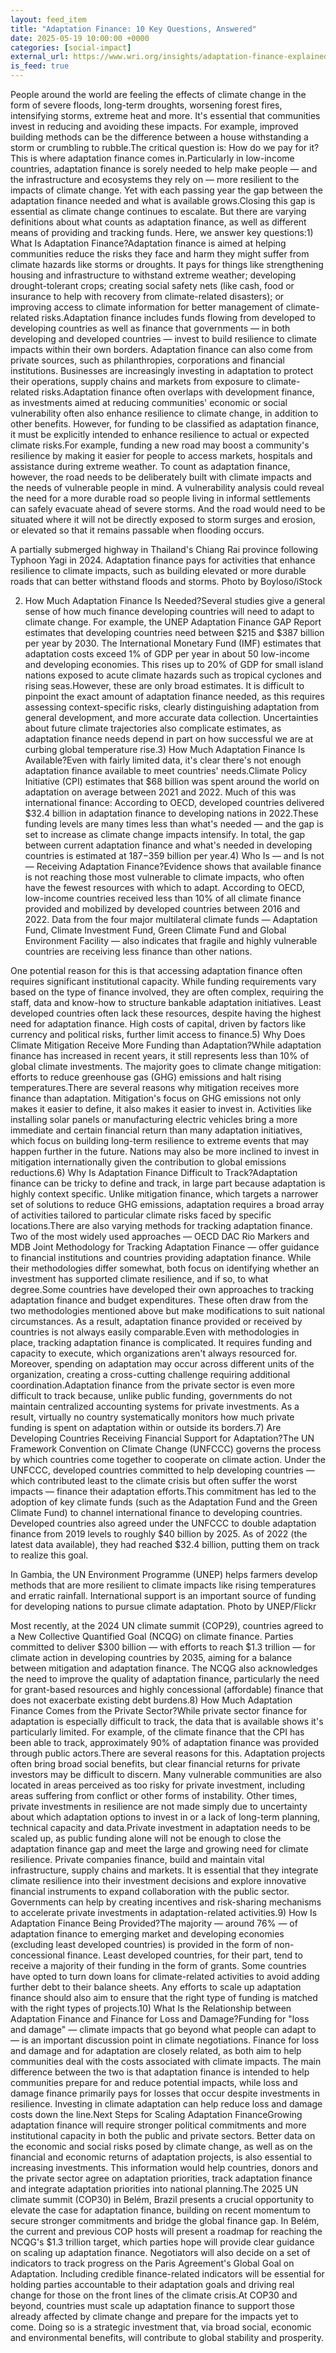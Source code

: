 ```yaml
---
layout: feed_item
title: "Adaptation Finance: 10 Key Questions, Answered"
date: 2025-05-19 10:00:00 +0000
categories: [social-impact]
external_url: https://www.wri.org/insights/adaptation-finance-explained
is_feed: true
---
```


People around the world are feeling the effects of climate change in the form of severe floods, long-term droughts, worsening forest fires, intensifying storms, extreme heat and more. It's essential that communities invest in reducing and avoiding these impacts. For example, improved building methods can be the difference between a house withstanding a storm or crumbling to rubble.The critical question is: How do we pay for it?This is where adaptation finance comes in.Particularly in low-income countries, adaptation finance is sorely needed to help make people — and the infrastructure and ecosystems they rely on — more resilient to the impacts of climate change. Yet with each passing year the gap between the adaptation finance needed and what is available grows.Closing this gap is essential as climate change continues to escalate. But there are varying definitions about what counts as adaptation finance, as well as different means of providing and tracking funds. Here, we answer key questions:1) What Is Adaptation Finance?Adaptation finance is aimed at helping communities reduce the risks they face and harm they might suffer from climate hazards like storms or droughts. It pays for things like strengthening housing and infrastructure to withstand extreme weather; developing drought-tolerant crops; creating social safety nets (like cash, food or insurance to help with recovery from climate-related disasters); or improving access to climate information for better management of climate-related risks.Adaptation finance includes funds flowing from developed to developing countries as well as finance that governments — in both developing and developed countries — invest to build resilience to climate impacts within their own borders. Adaptation finance can also come from private sources, such as philanthropies, corporations and financial institutions. Businesses are increasingly investing in adaptation to protect their operations, supply chains and markets from exposure to climate-related risks.Adaptation finance often overlaps with development finance, as investments aimed at reducing communities' economic or social vulnerability often also enhance resilience to climate change, in addition to other benefits. However, for funding to be classified as adaptation finance, it must be explicitly intended to enhance resilience to actual or expected climate risks.For example, funding a new road may boost a community's resilience by making it easier for people to access markets, hospitals and assistance during extreme weather. To count as adaptation finance, however, the road needs to be deliberately built with climate impacts and the needs of vulnerable people in mind. A vulnerability analysis could reveal the need for a more durable road so people living in informal settlements can safely evacuate ahead of severe storms. And the road would need to be situated where it will not be directly exposed to storm surges and erosion, or elevated so that it remains passable when flooding occurs.

  
      
                
                  
              
              
              
              
                  

  


      
  

A partially submerged highway in Thailand's Chiang Rai province following Typhoon Yagi in 2024. Adaptation finance pays for activities that enhance resilience to climate impacts, such as building elevated or more durable roads that can better withstand floods and storms. Photo by Boyloso/iStock

2) How Much Adaptation Finance Is Needed?Several studies give a general sense of how much finance developing countries will need to adapt to climate change. For example, the UNEP Adaptation Finance GAP Report estimates that developing countries need between $215 and $387 billion per year by 2030. The International Monetary Fund (IMF) estimates that adaptation costs exceed 1% of GDP per year in about 50 low-income and developing economies. This rises up to 20% of GDP for small island nations exposed to acute climate hazards such as tropical cyclones and rising seas.However, these are only broad estimates. It is difficult to pinpoint the exact amount of adaptation finance needed, as this requires assessing context-specific risks, clearly distinguishing adaptation from general development, and more accurate data collection. Uncertainties about future climate trajectories also complicate estimates, as adaptation finance needs depend in part on how successful we are at curbing global temperature rise.3) How Much Adaptation Finance Is Available?Even with fairly limited data, it's clear there's not enough adaptation finance available to meet countries' needs.Climate Policy Initiative (CPI) estimates that $68 billion was spent around the world on adaptation on average between 2021 and 2022. Much of this was international finance: According to OECD, developed countries delivered $32.4 billion in adaptation finance to developing nations in 2022.These funding levels are many times less than what's needed — and the gap is set to increase as climate change impacts intensify. In total, the gap between current adaptation finance and what's needed in developing countries is estimated at $187-$359 billion per year.4) Who Is — and Is not — Receiving Adaptation Finance?Evidence shows that available finance is not reaching those most vulnerable to climate impacts, who often have the fewest resources with which to adapt. According to OECD, low-income countries received less than 10% of all climate finance provided and mobilized by developed countries between 2016 and 2022. Data from the four major multilateral climate funds — Adaptation Fund, Climate Investment Fund, Green Climate Fund and Global Environment Facility — also indicates that fragile and highly vulnerable countries are receiving less finance than other nations.
  
      
            
      
  
One potential reason for this is that accessing adaptation finance often requires significant institutional capacity. While funding requirements vary based on the type of finance involved, they are often complex, requiring the staff, data and know-how to structure bankable adaptation initiatives. Least developed countries often lack these resources, despite having the highest need for adaptation finance. High costs of capital, driven by factors like currency and political risks, further limit access to finance.5) Why Does Climate Mitigation Receive More Funding than Adaptation?While adaptation finance has increased in recent years, it still represents less than 10% of global climate investments. The majority goes to climate change mitigation: efforts to reduce greenhouse gas (GHG) emissions and halt rising temperatures.There are several reasons why mitigation receives more finance than adaptation. Mitigation's focus on GHG emissions not only makes it easier to define, it also makes it easier to invest in. Activities like installing solar panels or manufacturing electric vehicles bring a more immediate and certain financial return than many adaptation initiatives, which focus on building long-term resilience to extreme events that may happen further in the future. Nations may also be more inclined to invest in mitigation internationally given the contribution to global emissions reductions.6) Why Is Adaptation Finance Difficult to Track?Adaptation finance can be tricky to define and track, in large part because adaptation is highly context specific. Unlike mitigation finance, which targets a narrower set of solutions to reduce GHG emissions, adaptation requires a broad array of activities tailored to particular climate risks faced by specific locations.There are also varying methods for tracking adaptation finance. Two of the most widely used approaches — OECD DAC Rio Markers and MDB Joint Methodology for Tracking Adaptation Finance — offer guidance to financial institutions and countries providing adaptation finance. While their methodologies differ somewhat, both focus on identifying whether an investment has supported climate resilience, and if so, to what degree.Some countries have developed their own approaches to tracking adaptation finance and budget expenditures. These often draw from the two methodologies mentioned above but make modifications to suit national circumstances. As a result, adaptation finance provided or received by countries is not always easily comparable.Even with methodologies in place, tracking adaptation finance is complicated. It requires funding and capacity to execute, which organizations aren't always resourced for. Moreover, spending on adaptation may occur across different units of the organization, creating a cross-cutting challenge requiring additional coordination.Adaptation finance from the private sector is even more difficult to track because, unlike public funding, governments do not maintain centralized accounting systems for private investments. As a result, virtually no country systematically monitors how much private funding is spent on adaptation within or outside its borders.7) Are Developing Countries Receiving Financial Support for Adaptation?The UN Framework Convention on Climate Change (UNFCCC) governs the process by which countries come together to cooperate on climate action. Under the UNFCCC, developed countries committed to help developing countries — which contributed least to the climate crisis but often suffer the worst impacts — finance their adaptation efforts.This commitment has led to the adoption of key climate funds (such as the Adaptation Fund and the Green Climate Fund) to channel international finance to developing countries. Developed countries also agreed under the UNFCCC to double adaptation finance from 2019 levels to roughly $40 billion by 2025. As of 2022 (the latest data available), they had reached $32.4 billion, putting them on track to realize this goal.

  
      
                
                  
              
              
              
              
                  

  


      
  

In Gambia, the UN Environment Programme (UNEP) helps farmers develop methods that are more resilient to climate impacts like rising temperatures and erratic rainfall. International support is an important source of funding for developing nations to pursue climate adaptation. Photo by UNEP/Flickr

Most recently, at the 2024 UN climate summit (COP29), countries agreed to a New Collective Quantified Goal (NCQG) on climate finance. Parties committed to deliver $300 billion — with efforts to reach $1.3 trillion — for climate action in developing countries by 2035, aiming for a balance between mitigation and adaptation finance. The NCQG also acknowledges the need to improve the quality of adaptation finance, particularly the need for grant-based resources and highly concessional (affordable) finance that does not exacerbate existing debt burdens.8) How Much Adaptation Finance Comes from the Private Sector?While private sector finance for adaptation is especially difficult to track, the data that is available shows it's particularly limited. For example, of the climate finance that the CPI has been able to track, approximately 90% of adaptation finance was provided through public actors.There are several reasons for this. Adaptation projects often bring broad social benefits, but clear financial returns for private investors may be difficult to discern. Many vulnerable communities are also located in areas perceived as too risky for private investment, including areas suffering from conflict or other forms of instability. Other times, private investments in resilience are not made simply due to uncertainty about which adaptation options to invest in or a lack of long-term planning, technical capacity and data.Private investment in adaptation needs to be scaled up, as public funding alone will not be enough to close the adaptation finance gap and meet the large and growing need for climate resilience. Private companies finance, build and maintain vital infrastructure, supply chains and markets. It is essential that they integrate climate resilience into their investment decisions and explore innovative financial instruments to expand collaboration with the public sector. Governments can help by creating incentives and risk-sharing mechanisms to accelerate private investments in adaptation-related activities.9) How Is Adaptation Finance Being Provided?The majority — around 76% — of adaptation finance to emerging market and developing economies (excluding least developed countries) is provided in the form of non-concessional finance. Least developed countries, for their part, tend to receive a majority of their funding in the form of grants. Some countries have opted to turn down loans for climate-related activities to avoid adding further debt to their balance sheets. Any efforts to scale up adaptation finance should also aim to ensure that the right type of funding is matched with the right types of projects.10) What Is the Relationship between Adaptation Finance and Finance for Loss and Damage?Funding for \"loss and damage\" — climate impacts that go beyond what people can adapt to — is an important discussion point in climate negotiations. Finance for loss and damage and for adaptation are closely related, as both aim to help communities deal with the costs associated with climate impacts. The main difference between the two is that adaptation finance is intended to help communities prepare for and reduce potential impacts, while loss and damage finance primarily pays for losses that occur despite investments in resilience. Investing in climate adaptation can help reduce loss and damage costs down the line.Next Steps for Scaling Adaptation FinanceGrowing adaptation finance will require stronger political commitments and more institutional capacity in both the public and private sectors. Better data on the economic and social risks posed by climate change, as well as on the financial and economic returns of adaptation projects, is also essential to increasing investments. This information would help countries, donors and the private sector agree on adaptation priorities, track adaptation finance and integrate adaptation priorities into national planning.The 2025 UN climate summit (COP30) in Belém, Brazil presents a crucial opportunity to elevate the case for adaptation finance, building on recent momentum to secure stronger commitments and bridge the global finance gap. In Belém, the current and previous COP hosts will present a roadmap for reaching the NCQG's $1.3 trillion target, which parties hope will provide clear guidance on scaling up adaptation finance. Negotiators will also decide on a set of indicators to track progress on the Paris Agreement's Global Goal on Adaptation. Including credible finance-related indicators will be essential for holding parties accountable to their adaptation goals and driving real change for those on the front lines of the climate crisis.At COP30 and beyond, countries must scale up adaptation finance to support those already affected by climate change and prepare for the impacts yet to come. Doing so is a strategic investment that, via broad social, economic and environmental benefits, will contribute to global stability and prosperity.
